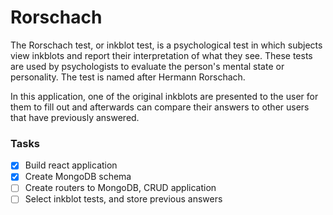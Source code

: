 # Rorschach

The Rorschach test, or inkblot test, is a psychological test in which subjects view inkblots and report their interpretation of what they see. These tests are used by psychologists to evaluate the person's mental state or personality. The test is named after Hermann Rorschach.

In this application, one of the original inkblots are presented to the user for them to fill out and afterwards can compare their answers to other users that have previously answered.

### Tasks
- [x] Build react application
- [x] Create MongoDB schema
- [ ] Create routers to MongoDB, CRUD application
- [ ] Select inkblot tests, and store previous answers
